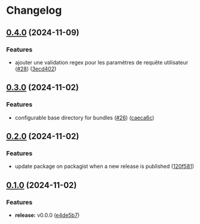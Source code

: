 # Changelog

## [0.4.0](https://github.com/constructions-incongrues/asset-gatherer/compare/v0.3.0...v0.4.0) (2024-11-09)


### Features

* ajouter une validation regex pour les paramètres de requête utilisateur ([#28](https://github.com/constructions-incongrues/asset-gatherer/issues/28)) ([3ecd402](https://github.com/constructions-incongrues/asset-gatherer/commit/3ecd402e886dc7030c215eff293af846e359433d))

## [0.3.0](https://github.com/constructions-incongrues/asset-gatherer/compare/v0.2.0...v0.3.0) (2024-11-02)


### Features

* configurable base directory for bundles ([#26](https://github.com/constructions-incongrues/asset-gatherer/issues/26)) ([caeca6c](https://github.com/constructions-incongrues/asset-gatherer/commit/caeca6c7a4c8fe6611521d561fe1fe47789b8992))

## [0.2.0](https://github.com/constructions-incongrues/asset-gatherer/compare/v0.1.0...v0.2.0) (2024-11-02)


### Features

* update package on packagist when a new release is published ([120f581](https://github.com/constructions-incongrues/asset-gatherer/commit/120f58138ddde717e98208c3b401e7d30b86ce9e))

## [0.1.0](https://github.com/constructions-incongrues/asset-gatherer/compare/v0.0.0...v0.1.0) (2024-11-02)


### Features

* **release:** v0.0.0 ([e4de5b7](https://github.com/constructions-incongrues/asset-gatherer/commit/e4de5b756e275d230a2053609cd9596212de84e4))
